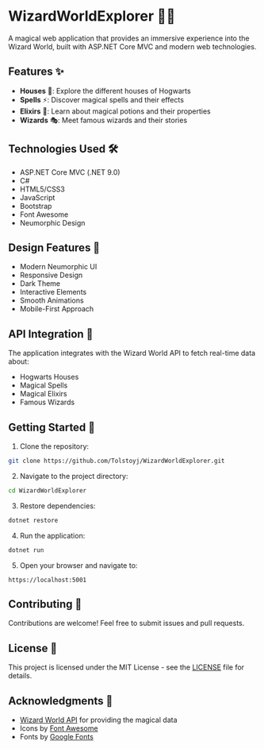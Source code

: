 # WizardWorldExplorer 🧙‍♂️

A magical web application that provides an immersive experience into the Wizard World, built with ASP.NET Core MVC and modern web technologies.

## Features ✨

- **Houses** 🏰: Explore the different houses of Hogwarts
- **Spells** ⚡: Discover magical spells and their effects
- **Elixirs** 🧪: Learn about magical potions and their properties
- **Wizards** 🎭: Meet famous wizards and their stories

## Technologies Used 🛠️

- ASP.NET Core MVC (.NET 9.0)
- C#
- HTML5/CSS3
- JavaScript
- Bootstrap
- Font Awesome
- Neumorphic Design

## Design Features 🎨

- Modern Neumorphic UI
- Responsive Design
- Dark Theme
- Interactive Elements
- Smooth Animations
- Mobile-First Approach

## API Integration 🔌

The application integrates with the Wizard World API to fetch real-time data about:
- Hogwarts Houses
- Magical Spells
- Magical Elixirs
- Famous Wizards

## Getting Started 🚀

1. Clone the repository:
```bash
git clone https://github.com/Tolstoyj/WizardWorldExplorer.git
```

2. Navigate to the project directory:
```bash
cd WizardWorldExplorer
```

3. Restore dependencies:
```bash
dotnet restore
```

4. Run the application:
```bash
dotnet run
```

5. Open your browser and navigate to:
```
https://localhost:5001
```

## Contributing 🤝

Contributions are welcome! Feel free to submit issues and pull requests.

## License 📝

This project is licensed under the MIT License - see the [LICENSE](LICENSE) file for details.

## Acknowledgments 🙏

- [Wizard World API](https://wizard-world-api.herokuapp.com/) for providing the magical data
- Icons by [Font Awesome](https://fontawesome.com/)
- Fonts by [Google Fonts](https://fonts.google.com/) 